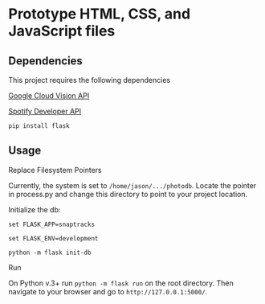 # Prototype HTML, CSS, and JavaScript files

## Dependencies
This project requires the following dependencies

[Google Cloud Vision API](https://cloud.google.com/vision/docs/setup)

[Spotify Developer API](https://developer.spotify.com/dashboard/)

`pip install flask`

## Usage

Replace Filesystem Pointers

Currently, the system is set to `/home/jason/.../photodb`. Locate the pointer in process.py and change this directory to point to your project location. 

Initialize the db:

`set FLASK_APP=snaptracks`

`set FLASK_ENV=development`

`python -m flask init-db`

Run

On Python v.3+ run `python -m flask run` on the root directory. Then navigate to your browser and go to `http://127.0.0.1:5000/`. 


